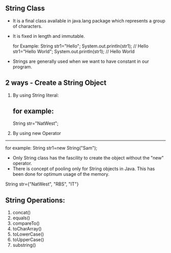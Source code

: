 String Class
-------------
- It is a final class available in java.lang package which represents a group of characters.
- It is fixed in length and immutable.
  
  for Example: 
               String str1="Hello";
               System.out.println(str1); // Hello
                      str1="Hello World";
                      System.out.println(str1); // Hello World
                      
- Strings are generally used when we want to have constant in our program.

2 ways - Create a String Object
--------------------------------
1. By using String literal:
   
   for example:
   ------------
    String str="NatWest";
    
2. By using new Operator
-------------------------
   for example:
                String str1=new String("Sam");
                
- Only String class has the fascility to create the object without the "new" operator.
- There is concept of pooling only for String objects in Java. This has been done for optimum usage of the memory.

String str={"NatWest", "RBS", "IT"}

String Operations:
------------------
1. concat()
2. equals()
3. compareTo()
4. toCharArray()
5. toLowerCase()
6. toUpperCase()
7. substring()


































   
    
    